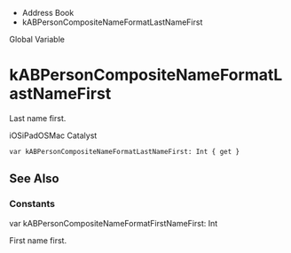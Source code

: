 

- Address Book
-  kABPersonCompositeNameFormatLastNameFirst 

Global Variable

# kABPersonCompositeNameFormatLastNameFirst

Last name first.

iOSiPadOSMac Catalyst

``` source
var kABPersonCompositeNameFormatLastNameFirst: Int { get }
```

## See Also

### Constants

var kABPersonCompositeNameFormatFirstNameFirst: Int

First name first.

